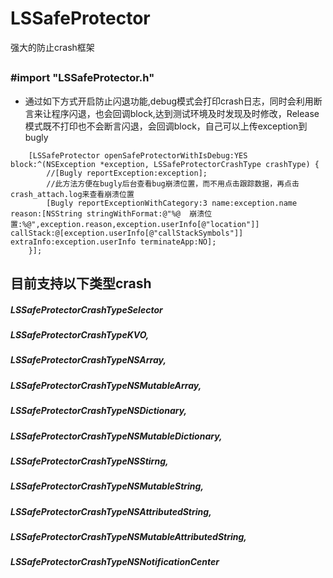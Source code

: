 # LSSafeProtector
强大的防止crash框架
## 
### #import "LSSafeProtector.h"
-  通过如下方式开启防止闪退功能,debug模式会打印crash日志，同时会利用断言来让程序闪退，也会回调block,达到测试环境及时发现及时修改，Release模式既不打印也不会断言闪退，会回调block，自己可以上传exception到bugly
```
    [LSSafeProtector openSafeProtectorWithIsDebug:YES block:^(NSException *exception, LSSafeProtectorCrashType crashType) {
        //[Bugly reportException:exception];
        //此方法方便在bugly后台查看bug崩溃位置，而不用点击跟踪数据，再点击crash_attach.log来查看崩溃位置
        [Bugly reportExceptionWithCategory:3 name:exception.name reason:[NSString stringWithFormat:@"%@  崩溃位置:%@",exception.reason,exception.userInfo[@"location"]] callStack:@[exception.userInfo[@"callStackSymbols"]] extraInfo:exception.userInfo terminateApp:NO];
    }];
```
### 
## 目前支持以下类型crash

##### LSSafeProtectorCrashTypeSelector
##### LSSafeProtectorCrashTypeKVO,
##### LSSafeProtectorCrashTypeNSArray,
##### LSSafeProtectorCrashTypeNSMutableArray,
##### LSSafeProtectorCrashTypeNSDictionary,
##### LSSafeProtectorCrashTypeNSMutableDictionary,
##### LSSafeProtectorCrashTypeNSStirng,
##### LSSafeProtectorCrashTypeNSMutableString,
##### LSSafeProtectorCrashTypeNSAttributedString,
##### LSSafeProtectorCrashTypeNSMutableAttributedString,
##### LSSafeProtectorCrashTypeNSNotificationCenter







